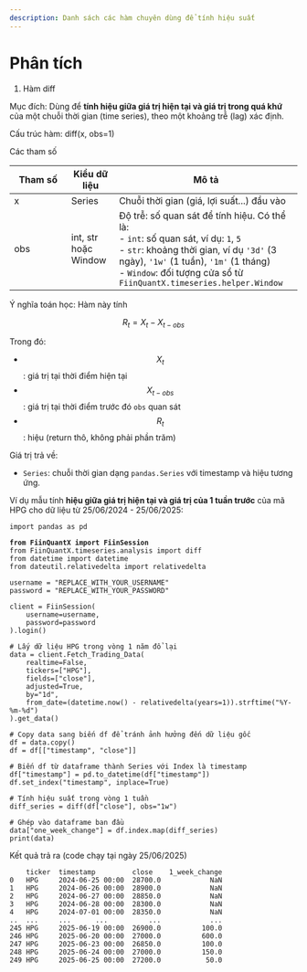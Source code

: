```yaml
---
description: Danh sách các hàm chuyên dùng để tính hiệu suất
---
```


# Phân tích

1. Hàm diff

Mục đích: Dùng để **tính hiệu giữa giá trị hiện tại và giá trị trong quá khứ** của một chuỗi thời gian (time series), theo một khoảng trễ (lag) xác định.

Cấu trúc hàm: diff(x, obs=1)

Các tham số

<table><thead><tr><th width="84">Tham số</th><th>Kiểu dữ liệu</th><th>Mô tả</th></tr></thead><tbody><tr><td>x</td><td>Series</td><td>Chuỗi thời gian (giá, lợi suất...) đầu vào</td></tr><tr><td>obs</td><td>int, str hoặc Window</td><td>Độ trễ: số quan sát để tính hiệu. Có thể là:<br>- <code>int</code>: số quan sát, ví dụ: <code>1</code>, <code>5</code><br>- <code>str</code>: khoảng thời gian, ví dụ <code>'3d'</code> (3 ngày), <code>'1w'</code> (1 tuần), <code>'1m'</code> (1 tháng)<br>- <code>Window</code>: đối tượng cửa sổ từ <code>FiinQuantX.timeseries.helper.Window</code></td></tr></tbody></table>

Ý nghĩa toán học: Hàm này tính

$$
R_t = X_t - X_{t - obs}
$$

Trong đó:

* $$X_t$$: giá trị tại thời điểm hiện tại
* $$X_{t - obs}$$: giá trị tại thời điểm trước đó `obs` quan sát
* $$R_t$$: hiệu (return thô, không phải phần trăm)

Giá trị trả về:

* `Series`: chuỗi thời gian dạng `pandas.Series` với timestamp và hiệu tương ứng.

Ví dụ mẫu tính **hiệu giữa giá trị hiện tại và giá trị của 1 tuần trước** của mã HPG cho dữ liệu từ 25/06/2024 - 25/06/2025:

<pre class="language-python"><code class="lang-python">import pandas as pd
<strong>
</strong><strong>from FiinQuantX import FiinSession
</strong>from FiinQuantX.timeseries.analysis import diff
from datetime import datetime
from dateutil.relativedelta import relativedelta

username = "REPLACE_WITH_YOUR_USERNAME"
password = "REPLACE_WITH_YOUR_PASSWORD"

client = FiinSession(
    username=username,
    password=password
).login()

# Lấy dữ liệu HPG trong vòng 1 năm đổ lại
data = client.Fetch_Trading_Data(
    realtime=False,
    tickers=["HPG"],
    fields=["close"],
    adjusted=True,
    by="1d",
    from_date=(datetime.now() - relativedelta(years=1)).strftime("%Y-%m-%d")
).get_data()

# Copy data sang biến df để tránh ảnh hưởng đến dữ liệu gốc
df = data.copy()
df = df[["timestamp", "close"]]

# Biến df từ dataframe thành Series với Index là timestamp
df["timestamp"] = pd.to_datetime(df["timestamp"])
df.set_index("timestamp", inplace=True)

# Tính hiệu suất trong vòng 1 tuần
diff_series = diff(df["close"], obs="1w")

# Ghép vào dataframe ban đầu
data["one_week_change"] = df.index.map(diff_series)
print(data)
</code></pre>

Kết quả trả ra (code chạy tại ngày 25/06/2025)

```
    ticker  timestamp         close    1_week_change
0   HPG     2024-06-25 00:00  28700.0            NaN
1   HPG     2024-06-26 00:00  28900.0            NaN
2   HPG     2024-06-27 00:00  28850.0            NaN
3   HPG     2024-06-28 00:00  28300.0            NaN
4   HPG     2024-07-01 00:00  28350.0            NaN
..  ...     ...      ...          ...            ...
245 HPG     2025-06-19 00:00  26900.0          100.0
246 HPG     2025-06-20 00:00  27000.0          600.0
247 HPG     2025-06-23 00:00  26850.0          100.0
248 HPG     2025-06-24 00:00  27000.0          150.0
249 HPG     2025-06-25 00:00  27200.0           50.0
```
